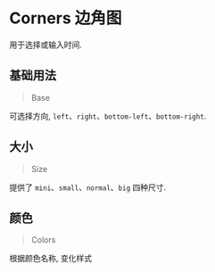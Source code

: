<!-- @api: OtCorners.vue/OtCornersAPI.md -->

# Corners 边角图

用于选择或输入时间.

## 基础用法

> Base

可选择方向, `left`、`right`、`bottom-left`、`bottom-right`.

## 大小

> Size

提供了 `mini`、`small`、`normal`、`big` 四种尺寸.

## 颜色

> Colors

根据颜色名称, 变化样式

